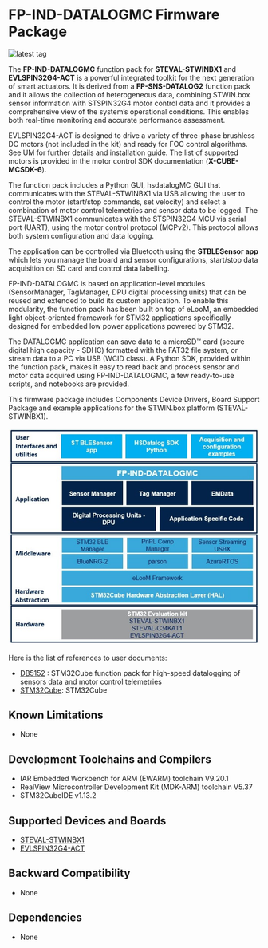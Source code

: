 # FP-IND-DATALOGMC Firmware Package

![latest tag](https://img.shields.io/github/v/tag/STMicroelectronics/fp-ind-datalogmc.svg?color=brightgreen)

The **FP-IND-DATALOGMC** function pack for **STEVAL-STWINBX1** and **EVLSPIN32G4-ACT** is a powerful integrated toolkit for the next generation of smart
actuators. It is derived from a **FP-SNS-DATALOG2** function pack and it allows the collection of heterogeneous data, combining STWIN.box sensor information with
STSPIN32G4 motor control data and it provides a comprehensive view of the system’s operational conditions. This enables both real-time monitoring and accurate
performance assessment.

EVLSPIN32G4-ACT is designed to drive a variety of three-phase brushless DC motors (not included in the kit) and ready for FOC control algorithms. See UM for
further details and installation guide. The list of supported motors is provided in the motor control SDK documentation (**X-CUBE-MCSDK-6**).

The function pack includes a Python GUI, hsdatalogMC_GUI that communicates with the STEVAL-STWINBX1 via USB allowing the user to control the motor (start/stop
commands, set velocity) and select a combination of motor control telemetries and sensor data to be logged. The STEVAL-STWINBX1 communicates with the
STSPIN32G4 MCU via serial port (UART), using the motor control protocol (MCPv2). This protocol allows both system configuration and data logging.

The application can be controlled via Bluetooth using the **STBLESensor app** which lets you manage the board and sensor configurations, start/stop data acquisition 
on SD card and control data labelling.

FP-IND-DATALOGMC is based on application-level modules (SensorManager, TagManager, DPU digital processing units) that can be reused and extended to build
its custom application. To enable this modularity, the function pack has been built on top of eLooM, an embedded light object-oriented framework for STM32 applications
specifically designed for embedded low power applications powered by STM32. 

The DATALOGMC application can save data to a microSD™ card (secure digital high capacity - SDHC) formatted with the FAT32 file system, or stream data to a PC via
USB (WCID class). A Python SDK, provided within the function pack, makes it easy to read back and process sensor and motor data acquired using FP-IND-DATALOGMC,
a few ready-to-use scripts, and notebooks are provided.

This firmware package includes Components Device Drivers, Board Support Package and example applications 
for the STWIN.box platform (STEVAL-STWINBX1).  

![](_htmresc/FP-IND-DATALOGMC_Software_Architecture.jpg)

Here is the list of references to user documents:

- [DB5152](https://www.st.com/resource/en/data_brief/FP-IND-DATALOGMC.pdf) : STM32Cube function pack for high-speed datalogging of sensors data and motor control telemetries
- [STM32Cube](https://www.st.com/stm32cube): STM32Cube

## Known Limitations

- None

## Development Toolchains and Compilers

-   IAR Embedded Workbench for ARM (EWARM) toolchain V9.20.1
-   RealView Microcontroller Development Kit (MDK-ARM) toolchain V5.37
-   STM32CubeIDE v1.13.2

## Supported Devices and Boards

- [STEVAL-STWINBX1](https://www.st.com/stwinbox)
- [EVLSPIN32G4-ACT](https://www.st.com/en/evaluation-tools/evlspin32g4-act.html)

## Backward Compatibility

- None

## Dependencies

- None
